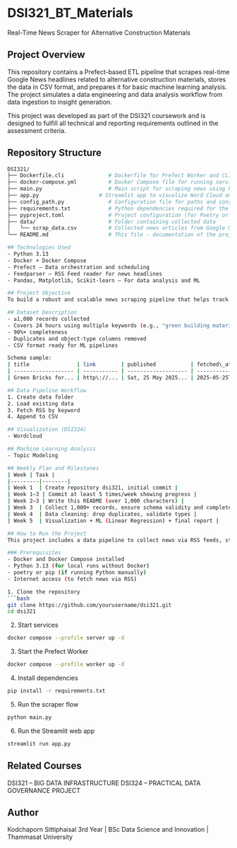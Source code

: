 # DSI321_BT_Materials
Real-Time News Scraper for Alternative Construction Materials

## Project Overview
This repository contains a Prefect-based ETL pipeline that scrapes real-time Google News headlines related to alternative construction materials, stores the data in CSV format, and prepares it for basic machine learning analysis. The project simulates a data engineering and data analysis workflow from data ingestion to insight generation.

This project was developed as part of the DSI321 coursework and is designed to fulfill all technical and reporting requirements outlined in the assessment criteria.

## Repository Structure
```bash
DSI321/
├── Dockerfile.cli              # Dockerfile for Prefect Worker and CLI customization
├── docker-compose.yml          # Docker Compose file for running services (Prefect, PostgreSQL, etc.)
├── main.py                     # Main script for scraping news using Prefect flow (manual run version)
├── app.py                   # Streamlit app to visualize Word Cloud and Topic Modeling
├── config_path.py              # Configuration file for paths and constants
├── requirements.txt            # Python dependencies required for the project
├── pyproject.toml              # Project configuration (for Poetry or other build systems)
├── data/                       # Folder containing collected data
│   └── scrap_data.csv          # Collected news articles from Google News RSS
└── README.md                   # This file - documentation of the project

## Technologies Used
- Python 3.13
- Docker + Docker Compose
- Prefect – Data orchestration and scheduling
- Feedparser – RSS Feed reader for news headlines
- Pandas, Matplotlib, Scikit-learn – For data analysis and ML

## Project Objective
To build a robust and scalable news scraping pipeline that helps track emerging trends in construction materials, particularly sustainable and alternative technologies. The output can help inform decisions in construction R&D, procurement, and material sourcing.

## Dataset Description
- ≥1,000 records collected
- Covers 24 hours using multiple keywords (e.g., "green building materials", "supply chain construction")
- 90%+ completeness
- Duplicates and object-type columns removed
- CSV format ready for ML pipelines

Schema sample:
| title               | link        | published           | fetched\_at               | keyword                  |
| ------------------- | ----------- | ------------------- | ------------------------- | ------------------------ |
| Green Bricks for... | http\://... | Sat, 25 May 2025... | 2025-05-25T13:42:00+00:00 | sustainable construction |

## Data Pipeline Workflow
1. Create data folder
2. Load existing data
3. Fetch RSS by keyword
4. Append to CSV

## Visualization (DSI324)
- Wordcloud

## Machine Learning Analysis
- Topic Modeling

## Weekly Plan and Milestones
| Week | Task |
|---------|--------|
| Week 1  | Create repository dsi321, initial commit |
| Week 1–3 | Commit at least 5 times/week showing progress |
| Week 2–3 | Write this README (over 1,000 characters) |
| Week 3  | Collect 1,000+ records, ensure schema validity and completeness |
| Week 4  | Data cleaning: drop duplicates, validate types |
| Week 5  | Visualization + ML (Linear Regression) + final report |

## How to Run the Project
This project includes a data pipeline to collect news via RSS feeds, store them, and visualize them with a Streamlit web app. It uses Docker, Prefect, and optionally LakeFS for versioned data.

### Prerequisites
- Docker and Docker Compose installed
- Python 3.13 (for local runs without Docker)
- poetry or pip (if running Python manually)
- Internet access (to fetch news via RSS)

1. Clone the repository
```bash
git clone https://github.com/yourusername/dsi321.git
cd dsi321
```

2. Start services
```bash 
docker compose --profile server up -d
```

3. Start the Prefect Worker
```bash
docker compose --profile worker up -d
```

4. Install dependencies
```bash
pip install -r requirements.txt
```

5. Run the scraper flow
```bash
python main.py
```

6. Run the Streamlit web app
```bash
streamlit run app.py
```
## Related Courses
DSI321 – BIG DATA INFRASTRUCTURE
DSI324 – PRACTICAL DATA GOVERNANCE PROJECT

## Author
Kodchaporn Sittiphaisal
3rd Year | BSc Data Science and Innovation | Thammasat University